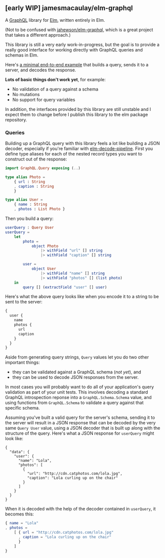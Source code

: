 ## [early WIP] jamesmacaulay/elm-graphql

A [GraphQL](http://graphql.org) library for [Elm](http://elm-lang.org), written entirely in Elm.

(Not to be confused with [jahewson/elm-graphql](https://github.com/jahewson/elm-graphql), which is a great project that takes a different approach.)

This library is still a very early work-in-progress, but the goal is to provide a really good interface for working directly with GraphQL queries and schemas in Elm.

Here's [a minimal end-to-end example](https://github.com/jamesmacaulay/elm-graphql/tree/master/example) that builds a query, sends it to a server, and decodes the response.

**Lots of basic things don't work yet**, for example:

* No validation of a query against a schema
* No mutations
* No support for query variables

In addition, the interfaces provided by this library are still unstable and I expect them to change before I publish this library to the elm package repository.

### Queries

Building up a GraphQL query with this library feels a lot like building a JSON decoder, especially if you're familiar with [elm-decode-pipeline](http://package.elm-lang.org/packages/NoRedInk/elm-decode-pipeline/latest). First you define type aliases for each of the nested record types you want to construct out of the response:

```elm
import GraphQL.Query exposing (..)

type alias Photo =
    { url : String
    , caption : String
    }

type alias User =
    { name : String
    , photos : List Photo }
```

Then you build a query:

```elm
userQuery : Query User
userQuery =
    let
        photo =
            object Photo
                |> withField "url" [] string
                |> withField "caption" [] string

        user =
            object User
                |> withField "name" [] string
                |> withField "photos" [] (list photo)
    in
        query [] (extractField "user" [] user)
```

Here's what the above query looks like when you encode it to a string to be sent to the server:

```graphql
{
  user {
    name
    photos {
      url
      caption
    }
  }
}
```

Aside from generating query strings, `Query` values let you do two other important things:
  
  * they can be validated against a GraphQL schema (_not yet_), and
  * they can be used to decode JSON responses from the server.

In most cases you will probably want to do all of your application's query validation as part of your unit tests. This involves decoding a standard GraphQL introspection reponse into a `GraphQL.Schema.Schema` value, and using functions from `GraphQL.Schema` to validate a query against that specific schema.

Assuming you've built a valid query for the server's schema, sending it to the server will result in a JSON response that can be decoded by the very same `Query User` value, using a JSON decoder that is built up along with the structure of the query. Here's what a JSON response for `userQuery` might look like:

```
{
  "data": {
    "user": {
      "name": "Lola",
      "photos": [
        {
          "url": "http://cdn.catphotos.com/lola.jpg",
          "caption": "Lola curling up on the chair"
        }
      ]
    }
  }
}
```

When it is decoded with the help of the decoder contained in `userQuery`, it becomes this:

```elm
{ name = "Lola"
, photos =
    [ { url = "http://cdn.catphotos.com/lola.jpg"
      , caption = "Lola curling up on the chair"
      }
    ]
}
```
